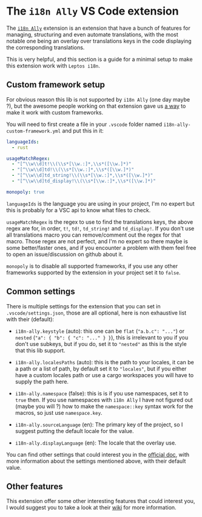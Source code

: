 # The `i18n Ally` VS Code extension

The [`i18n Ally`](https://marketplace.visualstudio.com/items?itemName=lokalise.i18n-ally) extension is an extension
that have a bunch of features for managing, structuring and even automate translations, with the most notable one being an overlay over translations keys
in the code displaying the corresponding translations.

This is very helpful, and this section is a guide for a minimal setup to make this extension work with `Leptos i18n`.

## Custom framework setup

For obvious reason this lib is not supported by `i18n Ally` (one day maybe ?), but the awesome people working on that extension
gave us [a way](https://github.com/lokalise/i18n-ally/wiki/Custom-Framework) to make it work with custom frameworks.

You will need to first create a file in your `.vscode` folder named `i18n-ally-custom-framework.yml` and put this in it:

```yaml
languageIds:
  - rust

usageMatchRegex:
  - "[^\\w\\d]t!\\(\\s*[\\w.:]*,\\s*([\\w.]*)"
  - "[^\\w\\d]td!\\(\\s*[\\w.:]*,\\s*([\\w.]*)"
  - "[^\\w\\d]td_string!\\(\\s*[\\w.:]*,\\s*([\\w.]*)"
  - "[^\\w\\d]td_display!\\(\\s*[\\w.:]*,\\s*([\\w.]*)"

monopoly: true
```

`languageIds` is the language you are using in your project, I'm no expert but this is probably for a VSC api to know what files to check.

`usageMatchRegex` is the regex to use to find the translations keys, the above regex are for, in order, `t!`, `td!`, `td_string!` and `td_display!`. If you don't use all translations macro you can remove/comment out the regex for that macro. Those regex are not perfect, and I'm no expert so there maybe is some better/faster ones, and if you encounter a problem with them feel free to open an issue/discussion on github about it.

`monopoly` is to disable all supported frameworks, if you use any other frameworks supported by the extension in your project set it to `false`.

## Common settings

There is multiple settings for the extension that you can set in `.vscode/settings.json`, those are all optional, here is non exhaustive list with their (default):

- `i18n-ally.keystyle` (auto): this one can be `flat` (`"a.b.c": "..."`) or `nested` (`"a": { "b": { "c": "..." } }`), this is irrelevant to you if you don't use subkeys, but if you do, set it to `"nested"` as this is the style that this lib support.

- `i18n-ally.localesPaths` (auto): this is the path to your locales, it can be a path or a list of path, by default set it to `"locales"`, but if you either have a custom locales path or use a cargo workspaces you will have to supply the path here.

- `i18n-ally.namespace` (false): this is is if you use namespaces, set it to `true` then. If you use namespaces with `i18n Ally` I have not figured out (maybe you will ?) how to make the `namespace::key` syntax work for the macros, so just use `namespace.key`.

- `i18n-ally.sourceLanguage` (en): The primary key of the project, so I suggest putting the default locale for the value.

- `i18n-ally.displayLanguage` (en): The locale that the overlay use.

You can find other settings that could interest you in the [official doc](https://github.com/lokalise/i18n-ally/wiki/Configurations), with more information about the settings mentioned above, with their default value.

## Other features

This extension offer some other interesting features that could interest you, I would suggest you to take a look at their [wiki](https://github.com/lokalise/i18n-ally/wiki) for more information.
